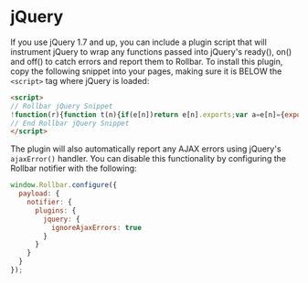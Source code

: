 # jQuery

If you use jQuery 1.7 and up, you can include a plugin script that will instrument jQuery to wrap any functions passed into jQuery's ready(), on() and off() to catch errors and report them to Rollbar. To install this plugin, copy the following snippet into your pages, making sure it is BELOW the `<script>` tag where jQuery is loaded:

<!-- EditableTextAreaStart -->
<!-- RemoveNext -->
```html
<script>
// Rollbar jQuery Snippet
!function(r){function t(n){if(e[n])return e[n].exports;var a=e[n]={exports:{},id:n,loaded:!1};return r[n].call(a.exports,a,a.exports,t),a.loaded=!0,a.exports}var e={};return t.m=r,t.c=e,t.p="",t(0)}([function(r,t,e){"use strict";!function(r,t,e){var n=t.Rollbar;if(n){var a="0.0.8";n.configure({notifier:{plugins:{jquery:{version:a}}}});var o=function(r){if(n.error(r),t.console){var e="[reported to Rollbar]";n.options&&!n.options.enabled&&(e="[Rollbar not enabled]"),t.console.log(r.message+" "+e)}};r(e).ajaxError(function(r,t,e,a){var o=t.status,u=e.url,i=e.type;if(o){var s={status:o,url:u,type:i,isAjax:!0,data:e.data,jqXHR_responseText:t.responseText,jqXHR_statusText:t.statusText},d=a?a:"jQuery ajax error for "+i;n.warning(d,s)}});var u=r.fn.ready;r.fn.ready=function(r){return u.call(this,function(t){try{r(t)}catch(e){o(e)}})};var i=r.event.add;r.event.add=function(t,e,n,a,u){var s,d=function(r){return function(){try{return r.apply(this,arguments)}catch(t){o(t)}}};return n.handler?(s=n.handler,n.handler=d(n.handler)):(s=n,n=d(n)),s.guid?n.guid=s.guid:n.guid=s.guid=r.guid++,i.call(this,t,e,n,a,u)}}}(jQuery,window,document)}]);
// End Rollbar jQuery Snippet
</script>
```
<!-- RemovePrev -->
<!-- EditableTextAreaEnd -->

The plugin will also automatically report any AJAX errors using jQuery's `ajaxError()` handler. You can disable this functionality by configuring the Rollbar notifier with the following:
```javascript
window.Rollbar.configure({
  payload: {
    notifier: {
      plugins: {
        jquery: {
          ignoreAjaxErrors: true
        }
      }
    }
  }
});
```
